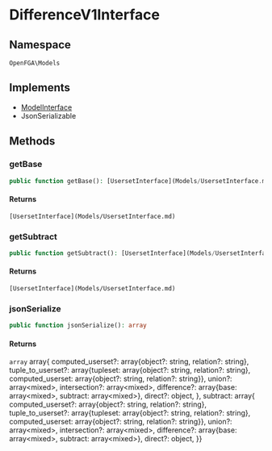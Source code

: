 # DifferenceV1Interface


## Namespace
`OpenFGA\Models`

## Implements
* [ModelInterface](Models/ModelInterface.md)
* JsonSerializable

## Methods
### getBase


```php
public function getBase(): [UsersetInterface](Models/UsersetInterface.md)
```



#### Returns
`[UsersetInterface](Models/UsersetInterface.md)` 

### getSubtract


```php
public function getSubtract(): [UsersetInterface](Models/UsersetInterface.md)
```



#### Returns
`[UsersetInterface](Models/UsersetInterface.md)` 

### jsonSerialize


```php
public function jsonSerialize(): array
```



#### Returns
`array` array{ computed_userset?: array{object?: string, relation?: string}, tuple_to_userset?: array{tupleset: array{object?: string, relation?: string}, computed_userset: array{object?: string, relation?: string}}, union?: array&lt;mixed&gt;, intersection?: array&lt;mixed&gt;, difference?: array{base: array&lt;mixed&gt;, subtract: array&lt;mixed&gt;}, direct?: object, }, subtract: array{ computed_userset?: array{object?: string, relation?: string}, tuple_to_userset?: array{tupleset: array{object?: string, relation?: string}, computed_userset: array{object?: string, relation?: string}}, union?: array&lt;mixed&gt;, intersection?: array&lt;mixed&gt;, difference?: array{base: array&lt;mixed&gt;, subtract: array&lt;mixed&gt;}, direct?: object, }}

